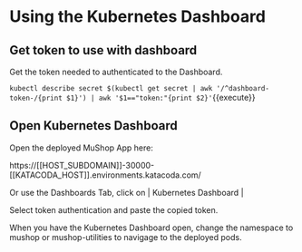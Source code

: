 # Using the Kubernetes Dashboard

## Get token to use with dashboard

Get the token needed to authenticated to the Dashboard.

`kubectl describe secret $(kubectl get secret | awk '/^dashboard-token-/{print $1}') | awk '$1=="token:"{print $2}'`{{execute}}

## Open Kubernetes Dashboard

Open the deployed MuShop App here:

https://[[HOST_SUBDOMAIN]]-30000-[[KATACODA_HOST]].environments.katacoda.com/

Or use the Dashboards Tab, click on | Kubernetes Dashboard |

Select token authentication and paste the copied token.

When you have the Kubernetes Dashboard open, change the namespace to mushop or mushop-utilities to navigage to the deployed pods.
